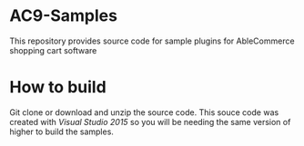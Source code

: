 # AC9-Samples
This repository provides source code for sample plugins for AbleCommerce shopping cart software

# How to build

Git clone or download and unzip the source code. This souce code was created with *Visual Studio 2015* so you will be needing the same version of higher to build the samples. 
